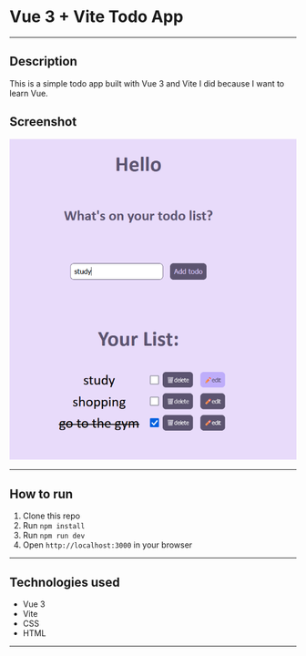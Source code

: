 # Vue 3 + Vite Todo App

---

## Description

This is a simple todo app built with Vue 3 and Vite I did because I want to learn Vue.

## Screenshot

![Screenshot](./Screenshot%202023-10-28%20134555.png)

---

## How to run

1. Clone this repo
2. Run `npm install`
3. Run `npm run dev`
4. Open `http://localhost:3000` in your browser

---

## Technologies used

- Vue 3
- Vite
- CSS
- HTML

---

